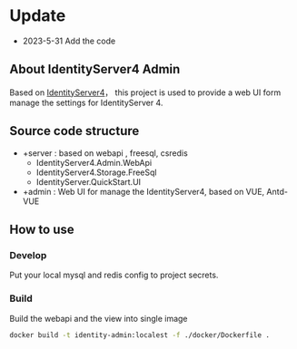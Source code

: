 # Update
- 2023-5-31 Add the code

## About IdentityServer4 Admin

Based on [IdentityServer4](https://github.com/IdentityServer/IdentityServer4)， this project is used to provide a web UI form manage the settings for IdentityServer 4.

## Source code structure

- +server : based on webapi , freesql, csredis 
  - IdentityServer4.Admin.WebApi 
  - IdentityServer4.Storage.FreeSql
  - IdentityServer.QuickStart.UI
- +admin  : Web UI for manage the IdentityServer4, based on VUE, Antd-VUE

## How to use

### Develop
Put your local mysql and redis config to project secrets. 

### Build

Build the webapi and the view into single image

```bash
docker build -t identity-admin:localest -f ./docker/Dockerfile .
```

